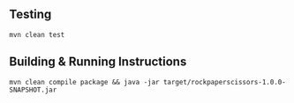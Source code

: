 ## Testing 

`mvn clean test`

## Building & Running Instructions

`mvn clean compile package && java -jar target/rockpaperscissors-1.0.0-SNAPSHOT.jar`


